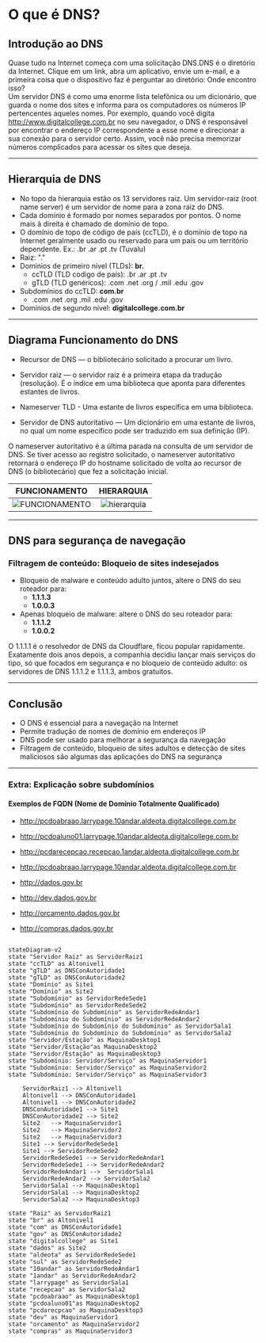 # O que é DNS?

## Introdução ao DNS

Quase tudo na Internet começa com uma solicitação DNS.DNS é o diretório da Internet. Clique em um link, abra um aplicativo, envie um e-mail, e a primeira coisa que o dispositivo faz é perguntar ao diretório: Onde encontro isso?  
Um servidor DNS é como uma enorme lista telefônica ou um dicionário, que guarda o nome dos sites e informa para os computadores os números IP pertencentes aqueles nomes.
Por exemplo, quando você digita <http://www.digitalcollege.com.br> no seu navegador, o DNS é responsável por encontrar o endereço IP correspondente a esse nome e direcionar a sua conexão para o servidor certo. Assim, você não precisa memorizar números complicados para acessar os sites que deseja.

---

## Hierarquia de DNS

- No topo da hierarquia estão os 13 servidores raiz. Um servidor-raiz (root name server) é um servidor de nome para a zona raiz do DNS.
- Cada domínio é formado por nomes separados por pontos. O nome mais à direita é chamado de domínio de topo.
- O domínio de topo de código de país (ccTLD), é o domínio de topo na Internet geralmente usado ou reservado para um país ou um território dependente. Ex.: .br .ar .pt .tv (Tuvalu)
- Raiz: "."
- Domínios de primeiro nível (TLDs): **br.**
  - ccTLD (TLD codigo de país): .br .ar .pt .tv
  - gTLD (TLD genéricos): .com .net .org / .mil .edu .gov
- Subdomínios do ccTLD: **com.br**
  - .com .net .org .mil .edu .gov
- Domínios de segundo nível: **digitalcollege.com.br**

---

## Diagrama Funcionamento do DNS

- Recursor de DNS — o bibliotecário solicitado a procurar um livro.

- Servidor raiz — o servidor raiz é a primeira etapa da tradução (resolução). É o índice em uma biblioteca que aponta para diferentes estantes de livros.

- Nameserver TLD - Uma estante de livros específica em uma biblioteca.

- Servidor de DNS autoritativo — Um dicionário em uma estante de livros, no qual um nome específico pode ser traduzido em sua definição (IP).

O nameserver autoritativo é a última parada na consulta de um servidor de DNS. Se tiver acesso ao registro solicitado, o nameserver autoritativo retornará o endereço IP do hostname solicitado de volta ao recursor de DNS (o bibliotecário) que fez a solicitação inicial.

| FUNCIONAMENTO | HIERARQUIA
|:----:|:----:|
| ![FUNCIONAMENTO] | ![hierarquia] |

---

## DNS para segurança de navegação

### Filtragem de conteúdo: Bloqueio de sites indesejados

- Bloqueio de malware e conteúdo adulto juntos, altere o DNS do seu roteador para:
  - **1.1.1.3**
  - **1.0.0.3**
- Apenas bloqueio de malware: altere o DNS do seu roteador para:
  - **1.1.1.2**
  - **1.0.0.2**

O 1.1.1.1 é o resolvedor de DNS da Cloudflare, ficou popular rapidamente.  Exatamente dois anos depois, a companhia decidiu lançar mais serviços do tipo, só que focados em segurança e no bloqueio de conteúdo adulto: os servidores de DNS 1.1.1.2 e 1.1.1.3, ambos gratuitos.

---

## Conclusão

- O DNS é essencial para a navegação na Internet
- Permite tradução de nomes de domínio em endereços IP
- DNS pode ser usado para melhorar a segurança da navegação
- Filtragem de conteúdo, bloqueio de sites adultos e detecção de sites maliciosos são algumas das aplicações do DNS na segurança

[HIERARQUIA]:  https://github.com/rodolfobertini/rodolfobertini/assets/132242813/b34003f5-473d-4438-a9d5-7132460728f3

[FUNCIONAMENTO]: https://github.com/rodolfobertini/rodolfobertini/assets/132242813/b5c2f05d-834e-4f2b-a1e7-d468871be3d4

---

### Extra: Explicação sobre subdomínios

#### Exemplos de FQDN (Nome de Domínio Totalmente Qualificado)

- <http://pcdoabraao.larrypage.10andar.aldeota.digitalcollege.com.br>
- <http://pcdoaluno01.larrypage.10andar.aldeota.digitalcollege.com.br>
- <http://pcdarecepcao.recepcao.1andar.aldeota.digitalcollege.com.br>
- <http://pcdoabraao.larrypage.10andar.aldeota.digitalcollege.com.br>

- <http://dados.gov.br>
- <http://dev.dados.gov.br>
- <http://orcamento.dados.gov.br>
- <http://compras.dados.gov.br>

```mermaid

stateDiagram-v2
state "Servidor Raiz" as ServidorRaiz1
state "ccTLD" as Altonivel1
state "gTLD" as DNSConAutoridade1
state "gTLD" as DNSConAutoridade2
state "Domínio" as Site1
state "Domínio" as Site2
state "Subdomínio" as ServidorRedeSede1
state "Subdomínio" as ServidorRedeSede2
state "Subdomínio do Subdomínio" as ServidorRedeAndar1
state "Subdomínio do Subdomínio" as ServidorRedeAndar2
state "Subdomínio do Subdomínio do Subdomínio" as ServidorSala1
state "Subdomínio do Subdomínio do Subdomínio" as ServidorSala2
state "Servidor/Estação" as MaquinaDesktop1
state "Servidor/Estação"as MaquinaDesktop2
state "Servidor/Estação" as MaquinaDesktop3
state "Subdomínio: Servidor/Serviço" as MaquinaServidor1
state "Subdomínio: Servidor/Serviço" as MaquinaServidor2
state "Subdomínio: Servidor/Serviço" as MaquinaServidor3

    ServidorRaiz1 --> Altonivel1
    Altonivel1 --> DNSConAutoridade1
    Altonivel1 --> DNSConAutoridade2
    DNSConAutoridade1 --> Site1
    DNSConAutoridade2 --> Site2
    Site2   --> MaquinaServidor1
    Site2   --> MaquinaServidor2
    Site2   --> MaquinaServidor3    
    Site1 --> ServidorRedeSede1
    Site1 --> ServidorRedeSede2
    ServidorRedeSede1 --> ServidorRedeAndar1
    ServidorRedeSede1 --> ServidorRedeAndar2
    ServidorRedeAndar1 -->  ServidorSala1
    ServidorRedeAndar2 --> ServidorSala2
    ServidorSala1 --> MaquinaDesktop1
    ServidorSala1 --> MaquinaDesktop2
    ServidorSala2 --> MaquinaDesktop3
    
state "Raiz" as ServidorRaiz1
state "br" as Altonivel1
state "com" as DNSConAutoridade1
state "gov" as DNSConAutoridade2
state "digitalcollege" as Site1
state "dados" as Site2
state "aldeota" as ServidorRedeSede1
state "sul" as ServidorRedeSede2
state "10andar" as ServidorRedeAndar1
state "1andar" as ServidorRedeAndar2
state "larrypage" as ServidorSala1
state "recepcao" as ServidorSala2
state "pcdoabraao" as MaquinaDesktop1
state "pcdoaluno01"as MaquinaDesktop2
state "pcdarecpcao" as MaquinaDesktop3
state "dev" as MaquinaServidor1
state "orcamento" as MaquinaServidor2
state "compras" as MaquinaServidor3

```
